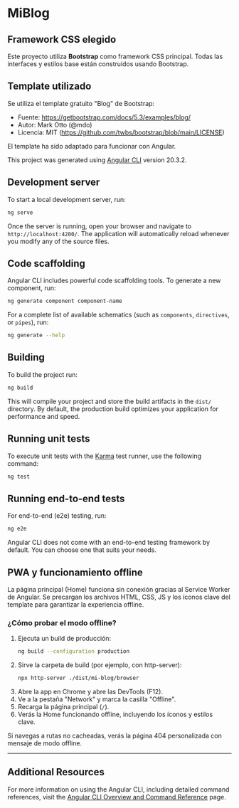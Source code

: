 # MiBlog

## Framework CSS elegido

Este proyecto utiliza **Bootstrap** como framework CSS principal. Todas las interfaces y estilos base están construidos usando Bootstrap.

## Template utilizado

Se utiliza el template gratuito "Blog" de Bootstrap:

- Fuente: https://getbootstrap.com/docs/5.3/examples/blog/
- Autor: Mark Otto (@mdo)
- Licencia: MIT (https://github.com/twbs/bootstrap/blob/main/LICENSE)

El template ha sido adaptado para funcionar con Angular.

This project was generated using [Angular CLI](https://github.com/angular/angular-cli) version 20.3.2.

## Development server

To start a local development server, run:

```bash
ng serve
```

Once the server is running, open your browser and navigate to `http://localhost:4200/`. The application will automatically reload whenever you modify any of the source files.

## Code scaffolding

Angular CLI includes powerful code scaffolding tools. To generate a new component, run:

```bash
ng generate component component-name
```

For a complete list of available schematics (such as `components`, `directives`, or `pipes`), run:

```bash
ng generate --help
```

## Building

To build the project run:

```bash
ng build
```

This will compile your project and store the build artifacts in the `dist/` directory. By default, the production build optimizes your application for performance and speed.

## Running unit tests

To execute unit tests with the [Karma](https://karma-runner.github.io) test runner, use the following command:

```bash
ng test
```

## Running end-to-end tests

For end-to-end (e2e) testing, run:

```bash
ng e2e
```

Angular CLI does not come with an end-to-end testing framework by default. You can choose one that suits your needs.

## PWA y funcionamiento offline

La página principal (Home) funciona sin conexión gracias al Service Worker de Angular. Se precargan los archivos HTML, CSS, JS y los íconos clave del template para garantizar la experiencia offline.

### ¿Cómo probar el modo offline?

1. Ejecuta un build de producción:
   ```sh
   ng build --configuration production
   ```
2. Sirve la carpeta de build (por ejemplo, con http-server):
   ```sh
   npx http-server ./dist/mi-blog/browser
   ```
3. Abre la app en Chrome y abre las DevTools (F12).
4. Ve a la pestaña "Network" y marca la casilla "Offline".
5. Recarga la página principal (`/`).
6. Verás la Home funcionando offline, incluyendo los íconos y estilos clave.

Si navegas a rutas no cacheadas, verás la página 404 personalizada con mensaje de modo offline.

---

## Additional Resources

For more information on using the Angular CLI, including detailed command references, visit the [Angular CLI Overview and Command Reference](https://angular.dev/tools/cli) page.
